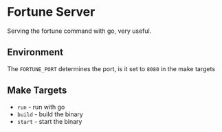 # Fortune Server

Serving the fortune command with go, very useful.

## Environment

The `FORTUNE_PORT` determines the port, is it set to `8080` in the make targets

## Make Targets

- `run` - run with go
- `build` - build the binary
- `start` - start the binary
